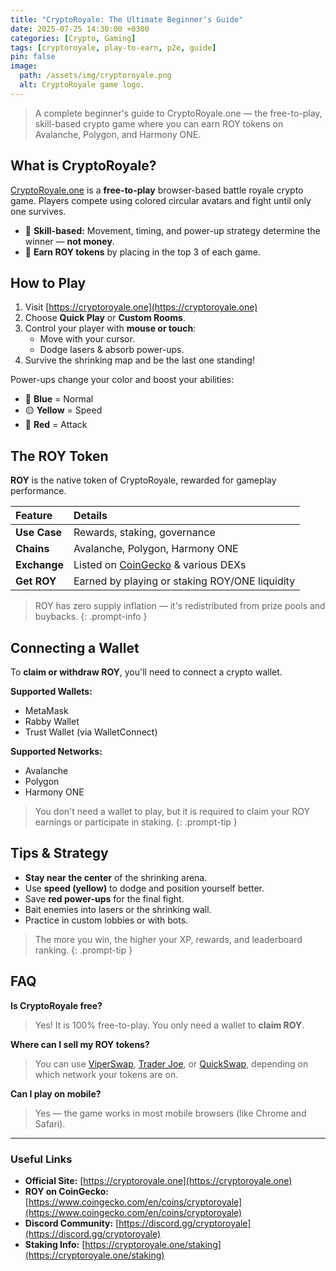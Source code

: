 ```yaml
---
title: "CryptoRoyale: The Ultimate Beginner's Guide"
date: 2025-07-25 14:30:00 +0300
categories: [Crypto, Gaming]
tags: [cryptoroyale, play-to-earn, p2e, guide]
pin: false
image:
  path: /assets/img/cryptoroyale.png
  alt: CryptoRoyale game logo.
---
```


> A complete beginner's guide to CryptoRoyale.one — the free-to-play, skill-based crypto game where you can earn ROY tokens on Avalanche, Polygon, and Harmony ONE.

## What is CryptoRoyale?

[CryptoRoyale.one](https://cryptoroyale.one) is a **free-to-play** browser-based battle royale crypto game. Players compete using colored circular avatars and fight until only one survives.

-   🧠 **Skill-based:** Movement, timing, and power-up strategy determine the winner — **not money**.
-   🏅 **Earn ROY tokens** by placing in the top 3 of each game.

## How to Play

1.  Visit [https://cryptoroyale.one](https://cryptoroyale.one)
2.  Choose **Quick Play** or **Custom Rooms**.
3.  Control your player with **mouse or touch**:
    -   Move with your cursor.
    -   Dodge lasers & absorb power-ups.
4.  Survive the shrinking map and be the last one standing!

Power-ups change your color and boost your abilities:
-   🔵 **Blue** = Normal
-   🟡 **Yellow** = Speed
-   🔴 **Red** = Attack

## The ROY Token

**ROY** is the native token of CryptoRoyale, rewarded for gameplay performance.

| Feature       | Details                                            |
| :------------ | :------------------------------------------------- |
| **Use Case** | Rewards, staking, governance                       |
| **Chains** | Avalanche, Polygon, Harmony ONE                    |
| **Exchange** | Listed on [CoinGecko][coingecko] & various DEXs    |
| **Get ROY** | Earned by playing or staking ROY/ONE liquidity     |

[coingecko]: https://www.coingecko.com/en/coins/cryptoroyale

> ROY has zero supply inflation — it's redistributed from prize pools and buybacks.
{: .prompt-info }

## Connecting a Wallet

To **claim or withdraw ROY**, you'll need to connect a crypto wallet.

**Supported Wallets:**
-   MetaMask
-   Rabby Wallet
-   Trust Wallet (via WalletConnect)

**Supported Networks:**
-   Avalanche
-   Polygon
-   Harmony ONE

> You don't need a wallet to play, but it is required to claim your ROY earnings or participate in staking.
{: .prompt-tip }

## Tips & Strategy

-   **Stay near the center** of the shrinking arena.
-   Use **speed (yellow)** to dodge and position yourself better.
-   Save **red power-ups** for the final fight.
-   Bait enemies into lasers or the shrinking wall.
-   Practice in custom lobbies or with bots.

> The more you win, the higher your XP, rewards, and leaderboard ranking.
{: .prompt-tip }

## FAQ

**Is CryptoRoyale free?**
> Yes! It is 100% free-to-play. You only need a wallet to **claim ROY**.

**Where can I sell my ROY tokens?**
> You can use [ViperSwap](https://viperswap.one), [Trader Joe](https://traderjoexyz.com), or [QuickSwap](https://quickswap.exchange), depending on which network your tokens are on.

**Can I play on mobile?**
> Yes — the game works in most mobile browsers (like Chrome and Safari).

---

### Useful Links

-   **Official Site:** [https://cryptoroyale.one](https://cryptoroyale.one)
-   **ROY on CoinGecko:** [https://www.coingecko.com/en/coins/cryptoroyale](https://www.coingecko.com/en/coins/cryptoroyale)
-   **Discord Community:** [https://discord.gg/cryptoroyale](https://discord.gg/cryptoroyale)
-   **Staking Info:** [https://cryptoroyale.one/staking](https://cryptoroyale.one/staking)